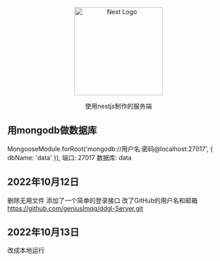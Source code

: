 <p align="center">
  <a href="http://nestjs.com/" target="blank"><img src="https://nestjs.com/img/logo-small.svg" width="200" alt="Nest Logo" /></a>
</p>

  <p align="center">使用nestjs制作的服务端</p>

## 用mongodb做数据库

 MongooseModule.forRoot('mongodb://用户名:密码@localhost:27017', { dbName: 'data' }), 
 端口: 27017   数据库: data

## 2022年10月12日

删除无用文件 
添加了一个简单的登录接口 改了GitHub的用户名和邮箱
https://github.com/geniuslmqq/ddgl-Server.git
 
## 2022年10月13日
改成本地运行
